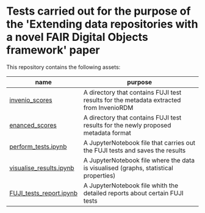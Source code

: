# Tests carried out for the purpose of the 'Extending data repositories with a novel FAIR Digital Objects framework' paper

This repository contains the following assets:

| name                                               | purpose                                                                                |
|----------------------------------------------------|----------------------------------------------------------------------------------------|
| [invenio_scores](invenio_scores)                   | A directory that contains FUJI test results for the metadata extracted from InvenioRDM |
| [enanced_scores](enhanced_scores)                  | A directory that contains FUJI test results for the newly proposed metadata format     |
| [perform_tests.ipynb](perform_tests.ipynb)         | A JupyterNotebook file that carries out the FUJI tests and saves the results           |
| [visualise_results.ipynb](visualise_results.ipynb) | A JupyterNotebook file where the data is visualised (graphs, statistical properties)   |
| [FUJI_tests_report.ipynb](FUJI_tests_report.ipynb) | A JupyterNotebook file whith the detailed reports about certain FUJI tests             |